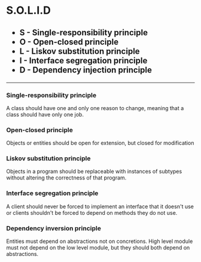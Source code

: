 <h1>S.O.L.I.D</h1>

<h2><ul>
<li>S - Single-responsibility principle</li>
<li>O - Open-closed principle</li>
<li>L - Liskov substitution principle</li>
<li>I - Interface segregation principle</li>
<li>D - Dependency injection principle</li>
</ul></h2>

<hr/>

<h3>Single-responsibility principle</h3>
A class should have one and only one reason to change, meaning that a class should have only one job.

<h3>Open-closed principle</h3>
Objects or entities should be open for extension, but closed for modification

<h3>Liskov substitution principle</h3>
Objects in a program should be replaceable with instances of subtypes without altering the correctness of that program.

<h3>Interface segregation principle</h3>
A client should never be forced to implement an interface that it doesn't use or clients shouldn't be forced to depend on methods they do not use.

<h3>Dependency inversion principle</h3>
Entities must depend on abstractions not on concretions. High level module must not depend on the low level module, but they should both depend on abstractions.
